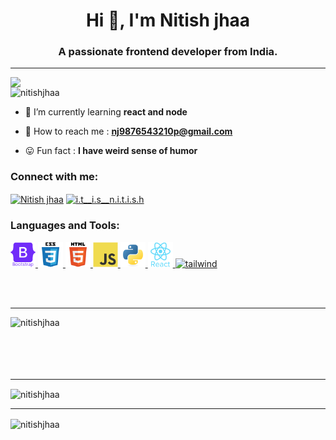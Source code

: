<h1 align="center">Hi 👋, I'm Nitish jhaa</h1>
<h3 align="center">A passionate frontend developer from India.</h3>
<hr></hr>



<img align="right" width="550" src="https://github.com/Nitishjhaa/Nitishjhaa/assets/167053675/06a92137-1a04-4a0a-8ef4-41731e6b5e77"/>




<p align="left"> <img src="https://komarev.com/ghpvc/?username=nitishjhaa&label=Profile%20views&color=0e75b6&style=flat" alt="nitishjhaa" /> </p>

- 📖 I’m currently learning **react and node**

- 📧 How to reach me : **nj9876543210p@gmail.com**

- 😛 Fun fact : **I have weird sense of humor**

<h3 align="left">Connect with me:</h3>
<p align="left">
<a href="https://linkedin.com/in/nitish jhaa" target="blank"><img align="center" src="https://raw.githubusercontent.com/rahuldkjain/github-profile-readme-generator/master/src/images/icons/Social/linked-in-alt.svg" alt="Nitish jhaa" height="30" width="40" /></a>
<a href="https://instagram.com/i.t__i.s__n.i.t.i.s.h" target="blank"><img align="center" src="https://raw.githubusercontent.com/rahuldkjain/github-profile-readme-generator/master/src/images/icons/Social/instagram.svg" alt="i.t__i.s__n.i.t.i.s.h" height="30" width="40" /></a>
</p>

<h3 align="left">Languages and Tools:</h3>
<p align="left"> <a href="https://getbootstrap.com" target="_blank" rel="noreferrer"> <img src="https://raw.githubusercontent.com/devicons/devicon/master/icons/bootstrap/bootstrap-plain-wordmark.svg" alt="bootstrap" width="40" height="40"/> </a> <a href="https://www.w3schools.com/css/" target="_blank" rel="noreferrer"> <img src="https://raw.githubusercontent.com/devicons/devicon/master/icons/css3/css3-original-wordmark.svg" alt="css3" width="40" height="40"/> </a> <a href="https://www.w3.org/html/" target="_blank" rel="noreferrer"> <img src="https://raw.githubusercontent.com/devicons/devicon/master/icons/html5/html5-original-wordmark.svg" alt="html5" width="40" height="40"/> </a> <a href="https://developer.mozilla.org/en-US/docs/Web/JavaScript" target="_blank" rel="noreferrer"> <img src="https://raw.githubusercontent.com/devicons/devicon/master/icons/javascript/javascript-original.svg" alt="javascript" width="40" height="40"/> </a> <a href="https://www.python.org" target="_blank" rel="noreferrer"> <img src="https://raw.githubusercontent.com/devicons/devicon/master/icons/python/python-original.svg" alt="python" width="40" height="40"/> </a> <a href="https://reactjs.org/" target="_blank" rel="noreferrer"> <img src="https://raw.githubusercontent.com/devicons/devicon/master/icons/react/react-original-wordmark.svg" alt="react" width="40" height="40"/> </a> <a href="https://tailwindcss.com/" target="_blank" rel="noreferrer"> <img src="https://www.vectorlogo.zone/logos/tailwindcss/tailwindcss-icon.svg" alt="tailwind" width="40" height="40"/> </a> </p><br><br>
<hr></hr>

<p><img align="left" src="https://github-readme-stats.vercel.app/api/top-langs?username=nitishjhaa&show_icons=true&locale=en&layout=compact" alt="nitishjhaa" /></p>
<br>
<br>
<br>
<br>
<br>
<hr></hr>

<p><img align="center" src="https://github-readme-stats.vercel.app/api?username=nitishjhaa&show_icons=true&locale=en" alt="nitishjhaa" /></p>
<hr></hr>

<p><img align="center" src="https://github-readme-streak-stats.herokuapp.com/?user=nitishjhaa&" alt="nitishjhaa" /></p>

<!--
**Nitishjhaa/Nitishjhaa** is a ✨ _special_ ✨ repository because its `README.md` (this file) appears on your GitHub profile.

Here are some ideas to get you started:

- 🔭 I’m currently working on ...
- 🌱 I’m currently learning ...
- 👯 I’m looking to collaborate on ...
- 🤔 I’m looking for help with ...
- 💬 Ask me about ...
- 📫 How to reach me: ...
- 😄 Pronouns: ...
- ⚡ Fun fact: ...
-->
